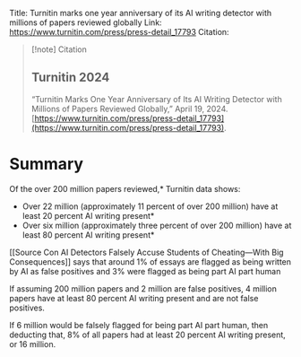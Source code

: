 Title: Turnitin marks one year anniversary of its AI writing detector with millions of papers reviewed globally
Link: https://www.turnitin.com/press/press-detail_17793
Citation:
> [!note] Citation
> ## Turnitin 2024
> “Turnitin Marks One Year Anniversary of Its AI Writing Detector with Millions of Papers Reviewed Globally,” April 19, 2024. [https://www.turnitin.com/press/press-detail_17793](https://www.turnitin.com/press/press-detail_17793).

# Summary
Of the over 200 million papers reviewed,* Turnitin data shows:  
- Over 22 million (approximately 11 percent of over 200 million) have at least 20 percent AI writing present*  
- Over six million (approximately three percent of over 200 million) have at least 80 percent AI writing present*

[[Source Con AI Detectors Falsely Accuse Students of Cheating—With Big Consequences]] says that around 1% of essays are flagged as being written by AI as false positives and 3% were flagged as being part AI part human

If assuming 200 million papers and 2 million are false positives, 4 million papers have at least 80 percent AI writing present and are not false positives. 

If 6 million would be falsely flagged for being part AI part human, then deducting that, 8% of all papers had at least 20 percent AI writing present, or 16 million. 

